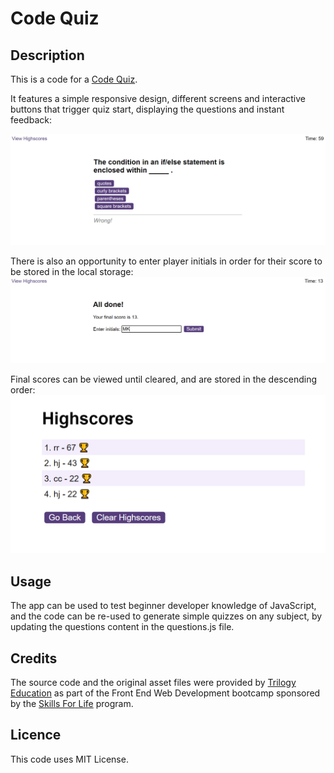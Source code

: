 # Code Quiz

## Description

This is a code for a [Code Quiz](https://maijako.github.io/code-quiz).

It features a simple responsive design, different screens and interactive buttons that trigger quiz start, displaying the questions and instant feedback:

![Question screen](./assets/images/wrong.PNG)

There is also an opportunity to enter player initials in order for their score to be stored in the local storage:
![Submit Score screen](./assets/images/ENTERinitials.PNG)

Final scores can be viewed until cleared, and are stored in the descending order:
![Scoreboard](./assets/images/highscores.PNG)


## Usage

The app can be used to test beginner developer knowledge of JavaScript, and the code can be re-used to generate simple quizzes on any subject, by updating the questions content in the questions.js file. 

## Credits

The source code and the original asset files were provided by [Trilogy Education](https://2u.com/) as part of the Front End Web Development bootcamp sponsored by the [Skills For Life](https://skillsforlife.edx.org/) program.


## Licence

This code uses MIT License.

